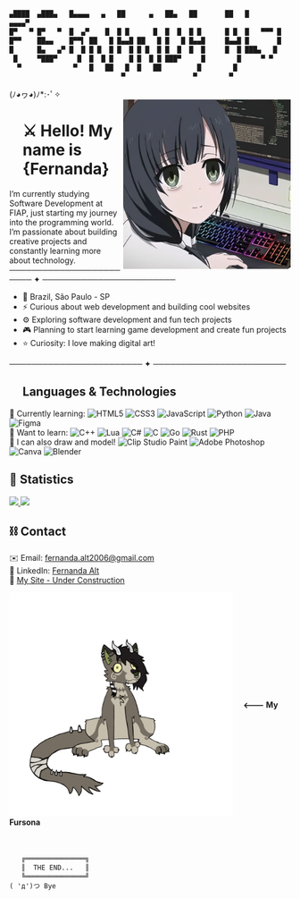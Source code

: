 ```                                                                                                      
▄████  ▄███▄   █▄▄▄▄   ▄   ██      ▄   ██▄   ██       ██   █      ▄▄▄▄▀ 
█▀   ▀ █▀   ▀  █  ▄▀    █  █ █      █  █  █  █ █      █ █  █   ▀▀▀ █    
█▀▀    ██▄▄    █▀▀▌ ██   █ █▄▄█ ██   █ █   █ █▄▄█     █▄▄█ █       █    
█      █▄   ▄▀ █  █ █ █  █ █  █ █ █  █ █  █  █  █     █  █ ███▄   █     
 █     ▀███▀     █  █  █ █    █ █  █ █ ███▀     █        █     ▀ ▀      
  ▀             ▀   █   ██   █  █   ██         █        █               
                            ▀                 ▀        ▀
```

(ﾉ◕ヮ◕)ﾉ*:･ﾟ✧  
<img src="images/haha-me.jpg" alt="tired anime girl programming" min-width="300px" width="300px" width="300px" align="right">
<div id="user-content-toc" align="left">
  <ul style="list-style: none;">
    <summary>
      <h1>⚔️ Hello! My name is {Fernanda}</h1>
    </summary>
  </ul>
</div>
 I’m currently studying Software Development at FIAP, just starting my journey into the programming world. I’m passionate about building creative projects and constantly learning more about technology. <br>
 ──────────────────────── ✦ ──────────────────────── <br>
 
- 📍 Brazil, São Paulo - SP <br>
- ⚡ Curious about web development and building cool websites <br>
- ⚙️ Exploring software development and fun tech projects <br>
- 🎮 Planning to start learning game development and create fun projects <br>
- ⭐ Curiosity: I love making digital art! <br>

 ──────────────────────── ✦ ────────────────────────
<div id="user-content-toc" align="left">
  <ul style="list-style: none;">
    <summary>
      <h2>Languages & Technologies </h2>
    </summary>
  </ul>
</div> 
 
🪽 Currently learning:
![HTML5](https://img.shields.io/badge/html5-%23E34F26.svg?style=flat&logo=html5&logoColor=white) ![CSS3](https://img.shields.io/badge/css3-%231572B6.svg?style=flat&logo=css3&logoColor=white) ![JavaScript](https://img.shields.io/badge/javascript-%23323330.svg?style=flat&logo=javascript&logoColor=%23F7DF1E) ![Python](https://img.shields.io/badge/python-3670A0?style=flat&logo=python&logoColor=ffdd54) ![Java](https://img.shields.io/badge/java-%23ED8B00.svg?style=flat&logo=openjdk&logoColor=white) ![Figma](https://img.shields.io/badge/figma-%23F24E1E.svg?style=flat&logo=figma&logoColor=white)   
🔮 Want to learn:
![C++](https://img.shields.io/badge/c++-%2300599C.svg?style=flat&logo=c%2B%2B&logoColor=white) ![Lua](https://img.shields.io/badge/lua-%232C2D72.svg?style=flat&logo=lua&logoColor=white) ![C#](https://img.shields.io/badge/c%23-%23239120.svg?style=flat&logo=csharp&logoColor=white) ![C](https://img.shields.io/badge/c-%2300599C.svg?style=flat&logo=c&logoColor=white) ![Go](https://img.shields.io/badge/go-%2300ADD8.svg?style=flat&logo=go&logoColor=white) ![Rust](https://img.shields.io/badge/rust-%23000000.svg?style=flat&logo=rust&logoColor=white) ![PHP](https://img.shields.io/badge/php-%23777BB4.svg?style=flat&logo=php&logoColor=white)  
🎨 I can also draw and model!
![Clip Studio Paint](https://img.shields.io/badge/ClipStudioPaint-%23CFD3D3.svg?style=flat&logo=ClipStudioPaint&logoColor=white) ![Adobe Photoshop](https://img.shields.io/badge/adobe%20photoshop-%2331A8FF.svg?style=flat&logo=adobe%20photoshop&logoColor=white) ![Canva](https://img.shields.io/badge/Canva-%2300C4CC.svg?style=flat&logo=Canva&logoColor=white) ![Blender](https://img.shields.io/badge/blender-%23F5792A.svg?style=flat&logo=blender&logoColor=white)    

## 👾 Statistics
<div align="left">
  <a href="https://github.com/fernandaa-alt"> 
    <img height="150em" src="https://github-readme-stats.vercel.app/api/top-langs/?username=fernandaa-alt&theme=dark&hide_border=false&include_all_commits=false&count_private=false&layout=compact") <br>
    <img height="150em" src="https://github-readme-stats.vercel.app/api?username=fernandaa-alt&theme=dark&hide_border=false&include_all_commits=false&count_private=false"/>
  </a>
</div>

## ⛓️ Contact

✉️ Email: fernanda.alt2006@gmail.com <br>
🔗 LinkedIn: [Fernanda Alt](https://www.linkedin.com/in/fernanda-alt-a99aa529b) <br>
💚 [My Site - Under Construction]() <br>

<div>
  <img src="images/fursona-silly.png" width="400" style="vertical-align: middle;">
  <span style="vertical-align: middle; margin-left: 15px;"><b>&lt;--- My Fursona</b></span>
</div>
<br><br>

```
   ╔═══════════════╗
   ║  THE END...   ║
   ╚═══════════════╝
( 'д')つ Bye
```
